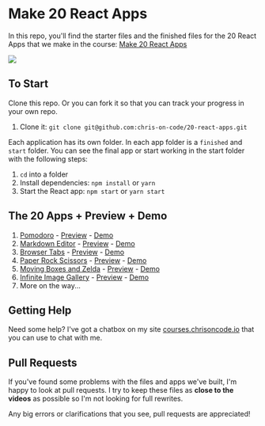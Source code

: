 # Make 20 React Apps

In this repo, you'll find the starter files and the finished files for the 20 React Apps that we make in the course: [Make 20 React Apps](https://20ReactApps.com)

![](https://i.imgur.com/gTADDDE.png)

## To Start

Clone this repo. Or you can fork it so that you can track your progress in your own repo.

1. Clone it: `git clone git@github.com:chris-on-code/20-react-apps.git`

Each application has its own folder. In each app folder is a `finished` and `start` folder. You can see the final app or start working in the start folder with the following steps:

1. `cd` into a folder
2. Install dependencies: `npm install` or `yarn`
3. Start the React app: `npm start` or `yarn start`

## The 20 Apps + Preview + Demo

1. [Pomodoro](https://github.com/chris-on-code/20-react-apps/tree/master/pomodoro) - [Preview](https://courses.chrisoncode.io/courses/make-20-react-apps/250927-moving-boxes-and-zelda/748714-00-moving-boxes-and-link-preview) - [Demo](https://391jg.codesandbox.io/)
1. [Markdown Editor](https://github.com/chris-on-code/20-react-apps/tree/master/markdown-editor) - [Preview](https://courses.chrisoncode.io/courses/make-20-react-apps/249710-markdown-editor/748732-00-markdown-editor-preview) - [Demo](https://391jg.codesandbox.io/)
1. [Browser Tabs](https://github.com/chris-on-code/20-react-apps/tree/master/browser-tabs) - [Preview](https://courses.chrisoncode.io/courses/make-20-react-apps/249108-browser-tabs/748775-00-browser-tabs-preview) - [Demo](https://yyhfg.codesandbox.io/)
1. [Paper Rock Scissors](https://github.com/chris-on-code/20-react-apps/tree/master/paper-rock-scissors) - [Preview](https://courses.chrisoncode.io/courses/make-20-react-apps/249667-paper-rock-scissors/748691-00-paper-rock-scissors-preview) - [Demo](https://njpw4.codesandbox.io/)
1. [Moving Boxes and Zelda](https://github.com/chris-on-code/20-react-apps/tree/master/moving-box-link) - [Preview](https://courses.chrisoncode.io/courses/make-20-react-apps/250927-moving-boxes-and-zelda/748714-00-moving-boxes-and-link-preview) - [Demo](https://405hq.codesandbox.io/)
1. [Infinite Image Gallery](https://github.com/chris-on-code/20-react-apps/tree/master/image-gallery) - [Preview](https://courses.chrisoncode.io/courses/make-20-react-apps/257611-infinite-image-gallery/748761-00-infinite-image-gallery-preview) - [Demo](https://e9ucz.csb.app/)
1. More on the way...

## Getting Help

Need some help? I've got a chatbox on my site [courses.chrisoncode.io](https://courses.chrisoncode.io) that you can use to chat with me.

## Pull Requests

If you've found some problems with the files and apps we've built, I'm happy to look at pull requests. I try to keep these files as **close to the videos** as possible so I'm not looking for full rewrites.

Any big errors or clarifications that you see, pull requests are appreciated!
